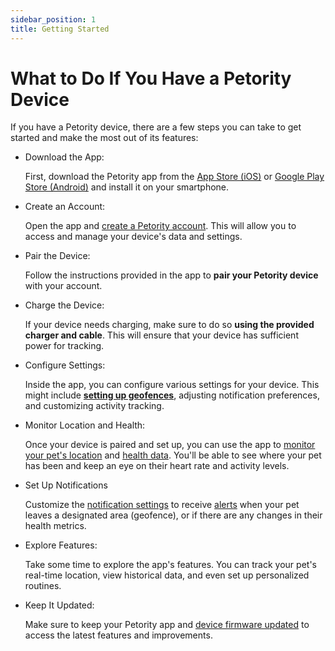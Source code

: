 ```yaml
---
sidebar_position: 1
title: Getting Started
---
```


# What to Do If You Have a Petority Device

If you have a Petority device, there are a few steps you can take to get started and make the most out of its features:

+ Download the App:

    First, download the Petority app from the [App Store (iOS)](/img/logo.svg) or [Google Play Store (Android)](/img/logo.svg) and install it on your smartphone.

+ Create an Account:

    Open the app and [create a Petority account](/docs/petority/accounts/signing-up). This will allow you to access and manage your device's data and settings.

+ Pair the Device:

    Follow the instructions provided in the app to **pair your Petority device** with your account. 

+ Charge the Device:

    If your device needs charging, make sure to do so **using the provided charger and cable**. This will ensure that your device has sufficient power for tracking.

+ Configure Settings:

    Inside the app, you can configure various settings for your device. This might include **[setting up geofences](/docs/petority/features/devices/fence#set-up-a-fence)**, adjusting notification preferences, and customizing activity tracking.

+ Monitor Location and Health:

    Once your device is paired and set up, you can use the app to [monitor your pet's location](/docs/petority/features/live-tracking) and [health data](/docs/petority/features/health-monitoring). You'll be able to see where your pet has been and keep an eye on their heart rate and activity levels.

+ Set Up Notifications

    Customize the [notification settings](/docs/petority/features/general-settings#1-notification-settings) to receive [alerts](/docs/petority/features/alerts-notifications) when your pet leaves a designated area (geofence), or if there are any changes in their health metrics.

+ Explore Features:

    Take some time to explore the app's features. You can track your pet's real-time location, view historical data, and even set up personalized routines.

+ Keep It Updated:

    Make sure to keep your Petority app and [device firmware updated](/docs/petority/features/devices/upgrade-firmware) to access the latest features and improvements.
